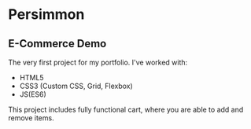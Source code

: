 # Persimmon 
## E-Commerce Demo
The very first project for my portfolio.
I've worked with:
- HTML5 
- CSS3 (Custom CSS, Grid, Flexbox) 
- JS(ES6)

This project includes fully functional cart, where you are able to add and remove items.
